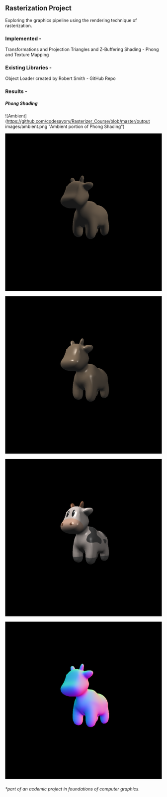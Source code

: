 ## Rasterization Project

Exploring the graphics pipeline using the rendering technique of rasterization.

### Implemented -
  Transformations and Projection
  Triangles and Z-Buffering
  Shading - Phong and Texture Mapping

### Existing Libraries -
  Object Loader created by Robert Smith - GitHub Repo

### Results -
  ##### Phong Shading
  ![Ambient](https://github.com/codesavory/Rasterizer_Course/blob/master/output images/ambient.png "Ambient portion of Phong Shading")
  
  ![Diffuse](https://github.com/codesavory/Rasterizer_Course/blob/master/output%20images/proper_diffuse.png "Diffuse portion of Phong Shading")
  
  ![Phong Shader](https://github.com/codesavory/Rasterizer_Course/blob/master/output%20images/spec%2Bdiffuse.png "Phong Shading")
  
  ![Texture Shader](https://github.com/codesavory/Rasterizer_Course/blob/master/output%20images/textured_cow.png "Texture Mapping")
  
  ![Normal Shader](https://github.com/codesavory/Rasterizer_Course/blob/master/output%20images/vertex_normal.png "Normal Shader")

###### *part of an acdemic project in foundations of computer graphics.
